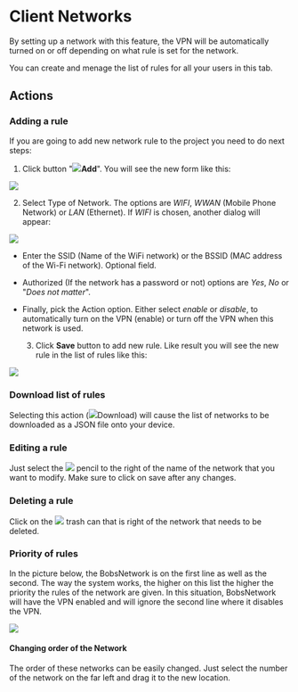 # Client Networks

By setting up a network with this feature, the VPN will be automatically turned on or off depending on what rule is set for the network. 

You can create and menage the list of rules for all your users in this tab.

## **Actions**

### **Adding a rule**

If you are going to add new network rule to the project you need to do next steps:

1. Click button "![](../../.gitbook/assets/plus_icon.jpeg)**Add**". You will see the new form like this:

![](../../.gitbook/assets/add_new_networkrule.png)

  2. Select Type of Network.  The options are _WIFI_, _WWAN_ \(Mobile Phone Network\) or _LAN_ \(Ethernet\). If _WIFI_ is chosen, another dialog will appear:  

![](../../.gitbook/assets/add_wifirule_networkrule.png)

* Enter the SSID \(Name of the WiFi network\)  or the BSSID \(MAC address of the Wi-Fi network\). Optional field.
* Authorized \(If the network has a password or not\) options are _Yes_, _No_ or "_Does not matter_".
* Finally, pick the Action option. Either select _enable_ or _disable_, to automatically turn on the VPN \(enable\) or turn off the VPN when this network is used.

  3. Click **Save** button to add new rule. Like result you will see the new rule in the list of rules like this:

![](../../.gitbook/assets/list_networkrules.png)

### **Download list of rules**

Selecting this action \(![](../../.gitbook/assets/download_icon.webp)Download\) will cause the list of networks to be downloaded as a JSON file onto your device.

### **Editing a rule**

Just select the ![](../../.gitbook/assets/edit_icon.png) pencil to the right of the name of the network that you want to modify. Make sure to click on save after any changes.

### **Deleting a rule**

Click on the ![](../../.gitbook/assets/delete_icon.png) trash can  that is right of the network that needs to be deleted.

### **Priority of rules**

In the picture below, the BobsNetwork is on the first line as well as the second.  The way the system works, the higher on this list the higher the priority the rules of the network are given.  In this situation, BobsNetwork will have the VPN enabled and will ignore the second line where it disables the VPN.

![](../../.gitbook/assets/image%20%287%29.png)

#### **Changing order of the Network**

The order of these networks can be easily changed.  Just select the number of the network on the far left and drag it to the new location.

